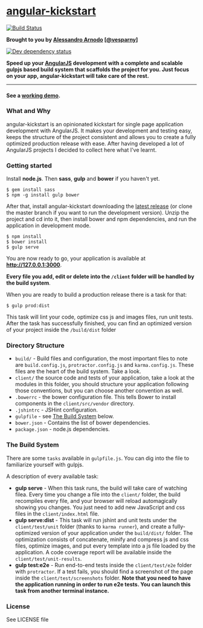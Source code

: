 # [angular-kickstart](http://vesparny.github.io/angular-kickstart/)

[![Build Status](https://secure.travis-ci.org/vesparny/angular-kickstart.svg)](http://travis-ci.org/vesparny/angular-kickstart)

**Brought to you by [Alessandro Arnodo](http://alessandro.arnodo.net) [[@vesparny](https://twitter.com/vesparny)]**

[![Dev dependency status](https://david-dm.org/vesparny/angular-kickstart/dev-status.png)](https://david-dm.org/vesparny/angular-kickstart#info=devDependencies "Dependency status")

**Speed up your [AngularJS](http://angularjs.org) development with a complete and scalable gulpjs based build system that scaffolds the project for you. Just focus on your app, angular-kickstart will take care of the rest.**
***

#### See a [working demo](http://vesparny.github.io/angular-kickstart/).

### What and Why

angular-kickstart is an opinionated kickstart for single page application development with AngularJS. It makes your development and testing easy, keeps the structure of the project consistent and allows you to create a fully optimized production release with ease. After having developed a lot of AngularJS projects I decided to collect here what I've learnt.

### Getting started

Install **node.js**. Then **sass**, **gulp** and **bower** if you haven't yet.

    $ gem install sass
    $ npm -g install gulp bower

After that, install angular-kickstart downloading the [latest release](https://github.com/vesparny/angular-kickstart/releases) (or clone the master branch if you want to run the development version). Unzip the project and cd into it, then install bower and npm dependencies, and run the application in development mode.

    $ npm install
    $ bower install
    $ gulp serve

You are now ready to go, your application is available at **http://127.0.0.1:3000**.

**Every file you add, edit or delete into the `/client` folder will be handled by the build system**.

When you are ready to build a production release there is a task for that:

    $ gulp prod:dist

This task will lint your code, optimize css js and images files, run unit tests. After the task has successfully finished, you can find an optimized version of your project inside the  `/build/dist` folder


### Directory Structure

* `build/` - Build files and configuration, the most important files to note are `build.config.js`, `protractor.config.js` and `karma.config.js`. These files are the heart of the build system. Take a look.
* `client/` the source code and tests of your application, take a look at the modules in this folder, you should structure your application following those conventions, but you can choose another convention as well.
* `.bowerrc` - the bower configuration file. This tells Bower to install components in the `client/src/vendor` directory.
* `.jshintrc` - JSHint configuration.
* `gulpfile` - see [The Build System](#thebuildsystem) below.
* `bower.json` - Contains the list of bower dependencies.
* `package.json` - node.js dependencies.

### <a name="thebuildsystem"></a>The Build System

There are some `tasks` available in `gulpfile.js`. You can dig into the file to familiarize yourself with gulpjs.

A description of every available task:

* **gulp serve** - When this task runs, the build will take care of watching filea. Every time you change a file into the `client/` folder, the build recompiles every file, and your browser will reload automagically showing you changes.
You just need to add new JavaScript and css files in the `client/index.html` file.
* **gulp serve:dist** - This task will run jshint and unit tests under the `client/test/unit` folder (thanks to `karma runner`), and create a fully-optimized version of your application under the `build/dist/` folder. The optimization consists of concatenate, minify and compress js and css files, optimize images, and put every template into a js file loaded by the application.
A code coverage report will be available inside the `client/test/unit-results`.
* **gulp test:e2e** - Run end-to-end tests inside the `client/test/e2e` folder with `protractor`. If a test fails, you should find a screenshot of the page inside the `client/test/screenshots` folder.
**Note that you need to have the application running in order to run e2e tests. You can launch this task from another terminal instance.**

### License

See LICENSE file



